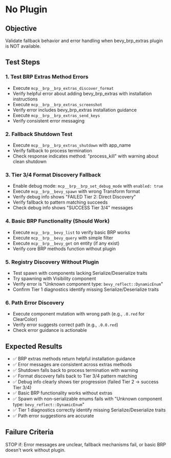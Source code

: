 # No Plugin

## Objective
Validate fallback behavior and error handling when bevy_brp_extras plugin is NOT available.

## Test Steps

### 1. Test BRP Extras Method Errors
- Execute `mcp__brp__brp_extras_discover_format`
- Verify helpful error about adding bevy_brp_extras with installation instructions
- Execute `mcp__brp__brp_extras_screenshot`
- Verify error includes bevy_brp_extras installation guidance
- Execute `mcp__brp__brp_extras_send_keys`
- Verify consistent error messaging

### 2. Fallback Shutdown Test
- Execute `mcp__brp__brp_extras_shutdown` with app_name
- Verify fallback to process termination
- Check response indicates method: "process_kill" with warning about clean shutdown

### 3. Tier 3/4 Format Discovery Fallback
- Enable debug mode: `mcp__brp__brp_set_debug_mode` with `enabled: true`
- Execute `mcp__brp__bevy_spawn` with wrong Transform format
- Verify debug info shows "FAILED Tier 2: Direct Discovery"
- Verify fallback to pattern matching succeeds
- Check debug info shows "SUCCESS Tier 3/4" messages

### 4. Basic BRP Functionality (Should Work)
- Execute `mcp__brp__bevy_list` to verify basic BRP works
- Execute `mcp__brp__bevy_query` with simple filter
- Execute `mcp__brp__bevy_get` on entity (if any exist)
- Verify core BRP methods function without plugin

### 5. Registry Discovery Without Plugin
- Test spawn with components lacking Serialize/Deserialize traits
- Try spawning with Visibility component
- Verify error is "Unknown component type: `bevy_reflect::DynamicEnum`"
- Confirm Tier 1 diagnostics identify missing Serialize/Deserialize traits

### 6. Path Error Discovery
- Execute component mutation with wrong path (e.g., `.0.red` for ClearColor)
- Verify error suggests correct path (e.g., `.0.0.red`)
- Check error guidance is actionable

## Expected Results
- ✅ BRP extras methods return helpful installation guidance
- ✅ Error messages are consistent across extras methods
- ✅ Shutdown falls back to process termination with warning
- ✅ Format discovery falls back to Tier 3/4 pattern matching
- ✅ Debug info clearly shows tier progression (failed Tier 2 → success Tier 3/4)
- ✅ Basic BRP functionality works without extras
- ✅ Spawn with non-serializable enums fails with "Unknown component type: `bevy_reflect::DynamicEnum`"
- ✅ Tier 1 diagnostics correctly identify missing Serialize/Deserialize traits
- ✅ Path error suggestions are accurate

## Failure Criteria
STOP if: Error messages are unclear, fallback mechanisms fail, or basic BRP doesn't work without plugin.
